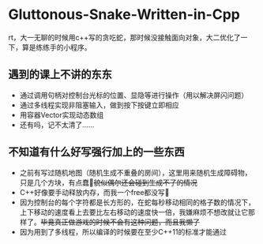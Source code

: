 # Gluttonous-Snake-Written-in-Cpp
rt，大一无聊的时候用c++写的贪吃蛇，那时候没接触面向对象，大二优化了一下，算是练练手的小程序。

## 遇到的课上不讲的东东
* 通过调用句柄对控制台光标的位置、显隐等进行操作（用以解决屏闪问题）
* 通过多线程实现非阻塞输入，做到按下按键立即相应
* 用容器Vector实现动态数组
* 还有吗，记不太清了……

## 不知道有什么好写强行加上的一些东西
* 之前有写过随机地图（随机生成不重叠的房间），这里用来随机生成障碍物，只是几个方块，有点蠢🐷~~貌似偶尔还会碰到生成不了的情况~~
* C++好像要手动释放内存，而我一个free都没写👀
* 因为控制台的每个字符都是长方形的，在蛇每秒移动相同的格子数的情况下，上下移动的速度看上去要比左右移动的速度快一倍，我嫌麻烦不想改就让它那样了。~~毕竟真正做游戏的时候不会有这种问题，而且我懒了~~
* 因为用到了多线程，所以编译的时候要在至少C++11的标准才能通过

